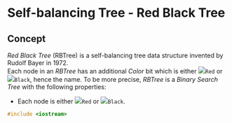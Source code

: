 # Self-balancing Tree - Red Black Tree
## Concept
*Red Black Tree* (RBTree) is a self-balancing tree data structure invented by Rudolf Bayer in 1972.  
Each node in an *RBTree* has an additional *_Color_* bit which is either ![][red]`Red` or ![][black]`Black`, hence the name. To be more precise, *RBTree* is a *_Binary Search Tree_* with the following properties:
* Each node is either ![][red]`Red` or ![][black]`Black`. 

```cpp
#include <iostream>

```

[red]: https://via.placeholder.com/15/f03c15/f03c15.png
[black]: https://via.placeholder.com/15/808080/808080.png